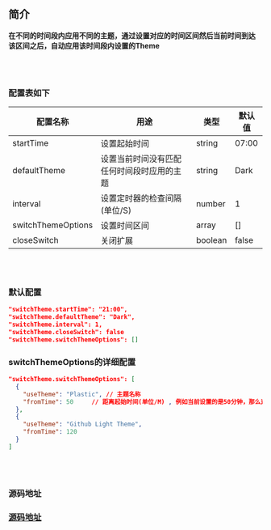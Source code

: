 ## **简介**

**在不同的时间段内应用不同的主题，通过设置对应的时间区间然后当前时间到达
该区间之后，自动应用该时间段内设置的Theme**

<br /><br />

### **配置表如下**

配置名称 | 用途 | 类型 | 默认值
---------|----------|---------|---------
 startTime | 设置起始时间 | string | 07:00
 defaultTheme | 设置当前时间没有匹配任何时间段时应用的主题 | string | Dark
 interval | 设置定时器的检查间隔(单位/S) | number | 1
 switchThemeOptions | 设置时间区间 | array | []
 closeSwitch | 关闭扩展 | boolean | false

<br /><br />


### **默认配置**
```json
"switchTheme.startTime": "21:00",
"switchTheme.defaultTheme": "Dark",
"switchTheme.interval": 1,
"switchTheme.closeSwitch": false
"switchTheme.switchThemeOptions": []
```

### **switchThemeOptions**的详细配置
```json
"switchTheme.switchThemeOptions": [
  {
    "useTheme": "Plastic", // 主题名称
	"fromTime": 50     // 距离起始时间(单位/M) , 例如当前设置的是50分钟，那么这个时间段就是(起始时间,起始时间+50分钟)
  },
  {
    "useTheme": "Github Light Theme",
    "fromTime": 120
  }
]
```



<br /><br />

### **源码地址**

### [源码地址](https://github.com/GSZS/switch-thme)

